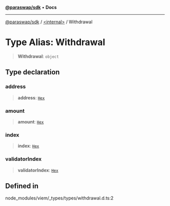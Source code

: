 [**@paraswap/sdk**](../../README.md) • **Docs**

***

[@paraswap/sdk](../../globals.md) / [\<internal\>](../README.md) / Withdrawal

# Type Alias: Withdrawal

> **Withdrawal**: `object`

## Type declaration

### address

> **address**: [`Hex`](Hex.md)

### amount

> **amount**: [`Hex`](Hex.md)

### index

> **index**: [`Hex`](Hex.md)

### validatorIndex

> **validatorIndex**: [`Hex`](Hex.md)

## Defined in

node\_modules/viem/\_types/types/withdrawal.d.ts:2
